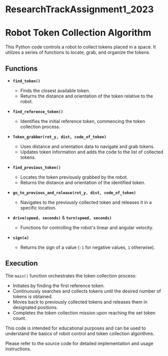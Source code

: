 # ResearchTrackAssignment1_2023

# Robot Token Collection Algorithm

This Python code controls a robot to collect tokens placed in a space. It utilizes a series of functions to locate, grab, and organize the tokens.

## Functions

- **`find_token()`**
  - Finds the closest available token.
  - Returns the distance and orientation of the token relative to the robot.

- **`find_reference_token()`**
  - Identifies the initial reference token, commencing the token collection process.

- **`Token_grabber(rot_y, dist, code_of_token)`**
  - Uses distance and orientation data to navigate and grab tokens.
  - Updates token information and adds the code to the list of collected tokens.

- **`find_previous_token()`**
  - Locates the token previously grabbed by the robot.
  - Returns the distance and orientation of the identified token.

- **`go_to_previous_and_release(rot_y, dist, code_of_token)`**
  - Navigates to the previously collected token and releases it in a specific location.

- **`drive(speed, seconds)`** & **`turn(speed, seconds)`**
  - Functions for controlling the robot's linear and angular velocity.

- **`sign(a)`**
  - Returns the sign of a value (`-1` for negative values, `1` otherwise).

## Execution

The `main()` function orchestrates the token collection process:
- Initiates by finding the first reference token.
- Continuously searches and collects tokens until the desired number of tokens is obtained.
- Moves back to previously collected tokens and releases them in designated positions.
- Completes the token collection mission upon reaching the set token count.

This code is intended for educational purposes and can be used to understand the basics of robot control and token collection algorithms.

Please refer to the source code for detailed implementation and usage instructions.
